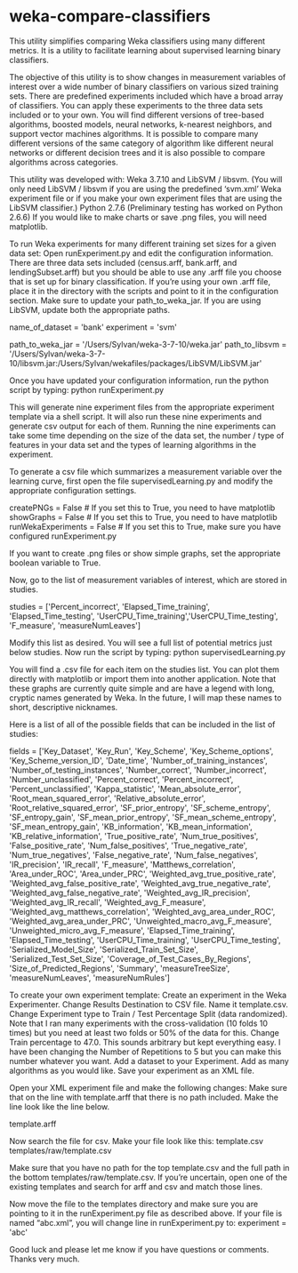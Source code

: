 weka-compare-classifiers
========================

This utility simplifies comparing Weka classifiers using many different metrics.  It is a utility to facilitate learning about supervised learning binary classifiers.


The objective of this utility is to show changes in measurement variables of interest over a wide number of binary classifiers on various sized training sets.  There are predefined experiments included which have a broad array of classifiers.  You can apply these experiments to the three data sets included or to your own.  You will find different versions of tree-based algorithms, boosted models, neural networks, k-nearest neighbors, and support vector machines algorithms.  It is possible to compare many different versions of the same category of algorithm like different neural networks or different decision trees and it is also possible to compare algorithms across categories.


This utility was developed with:
Weka 3.7.10 and LibSVM / libsvm.  (You will only need LibSVM / libsvm if you are using the predefined ‘svm.xml’ Weka experiment file or if you make your own experiment files that are using the LibSVM classifier.)
Python 2.7.6 (Preliminary testing has worked on Python 2.6.6)
If you would like to make charts or save .png files, you will need matplotlib.


To run Weka experiments for many different training set sizes for a given data set:
Open runExperiment.py and edit the configuration information.  There are three data sets included (census.arff, bank.arff, and lendingSubset.arff) but you should be able to use any .arff file you choose that is set up for binary classification.  If you’re using your own .arff file, place it in the directory with the scripts and point to it in the configuration section.  Make sure to update your path_to_weka_jar.  If you are using LibSVM, update both the appropriate paths.


name_of_dataset = 'bank'
experiment = 'svm'


path_to_weka_jar = '/Users/Sylvan/weka-3-7-10/weka.jar'
path_to_libsvm = '/Users/Sylvan/weka-3-7-10/libsvm.jar:/Users/Sylvan/wekafiles/packages/LibSVM/LibSVM.jar'


Once you have updated your configuration information, run the python script by typing:
python runExperiment.py


This will generate nine experiment files from the appropriate experiment template via a shell script.  It will also run these nine experiments and generate csv output for each of them.  Running the nine experiments can take some time depending on the size of the data set, the number / type of features in your data set and the types of learning algorithms in the experiment.


To generate a csv file which summarizes a measurement variable over the learning curve, first open the file supervisedLearning.py and modify the appropriate configuration settings.


createPNGs = False # If you set this to True, you need to have matplotlib
showGraphs = False # If you set this to True, you need to have matplotlib
runWekaExperiments = False # If you set this to True, make sure you have configured runExperiment.py


If you want to create .png files or show simple graphs, set the appropriate boolean variable to True. 


Now, go to the list of measurement variables of interest, which are stored in studies.


studies = ['Percent_incorrect', 'Elapsed_Time_training', 'Elapsed_Time_testing', 
        'UserCPU_Time_training','UserCPU_Time_testing', 'F_measure', 'measureNumLeaves']


Modify this list as desired.  You will see a full list of potential metrics just below studies.  Now run the script by typing:
python supervisedLearning.py


You will find a .csv file for each item on the studies list.  You can plot them directly with matplotlib or import them into another application.  Note that these graphs are currently quite simple and are have a legend with long, cryptic names generated by Weka.  In the future, I will map these names to short, descriptive nicknames.  


Here is a list of all of the possible fields that can be included in the list of studies:


fields = ['Key_Dataset', 'Key_Run', 'Key_Scheme', 'Key_Scheme_options', 'Key_Scheme_version_ID', 'Date_time', 'Number_of_training_instances', 'Number_of_testing_instances', 'Number_correct', 'Number_incorrect', 'Number_unclassified', 'Percent_correct', 'Percent_incorrect', 'Percent_unclassified', 'Kappa_statistic', 'Mean_absolute_error', 'Root_mean_squared_error', 'Relative_absolute_error', 
'Root_relative_squared_error', 'SF_prior_entropy', 'SF_scheme_entropy', 'SF_entropy_gain', 'SF_mean_prior_entropy', 'SF_mean_scheme_entropy', 'SF_mean_entropy_gain', 'KB_information', 'KB_mean_information', 'KB_relative_information', 'True_positive_rate', 'Num_true_positives', 'False_positive_rate', 'Num_false_positives', 'True_negative_rate', 'Num_true_negatives', 'False_negative_rate', 'Num_false_negatives', 'IR_precision', 'IR_recall', 'F_measure', 'Matthews_correlation', 'Area_under_ROC', 'Area_under_PRC', 'Weighted_avg_true_positive_rate', 'Weighted_avg_false_positive_rate', 'Weighted_avg_true_negative_rate', 'Weighted_avg_false_negative_rate', 'Weighted_avg_IR_precision', 'Weighted_avg_IR_recall', 'Weighted_avg_F_measure', 'Weighted_avg_matthews_correlation', 'Weighted_avg_area_under_ROC', 'Weighted_avg_area_under_PRC', 'Unweighted_macro_avg_F_measure', 'Unweighted_micro_avg_F_measure', 'Elapsed_Time_training', 'Elapsed_Time_testing', 'UserCPU_Time_training', 'UserCPU_Time_testing', 'Serialized_Model_Size', 
'Serialized_Train_Set_Size', 'Serialized_Test_Set_Size', 'Coverage_of_Test_Cases_By_Regions', 'Size_of_Predicted_Regions', 'Summary', 'measureTreeSize', 'measureNumLeaves', 'measureNumRules']


To create your own experiment template:
Create an experiment in the Weka Experimenter.  Change Results Destination to CSV file.  Name it template.csv.  Change Experiment type to Train / Test Percentage Split (data randomized).  Note that I ran many experiments with the cross-validation (10 folds 10 times) but you need at least two folds or 50% of the data for this.  Change Train percentage to 47.0.  This sounds arbitrary but kept everything easy.  I have been changing the Number of Repetitions to 5 but you can make this number whatever you want.  Add a dataset to your Experiment.  Add as many algorithms as you would like.  Save your experiment as an XML file.


Open your XML experiment file and make the following changes:
Make sure that on the line with template.arff that there is no path included.  Make the line look like the line below.


<object class="java.io.File" name="0">template.arff</object>


Now search the file for csv.  Make your file look like this:
<object class="java.lang.String" name="1">template.csv</object>
      </object>
      <object class="java.io.File" name="outputFile">templates/raw/template.csv</object>


Make sure that you have no path for the top template.csv and the full path in the bottom templates/raw/template.csv.  If you’re uncertain, open one of the existing templates and search for arff and csv and match those lines.


Now move the file to the templates directory and make sure you are pointing to it in the runExperiment.py file as described above.  If your file is named “abc.xml”, you will change line in runExperiment.py to:
experiment = 'abc'


Good luck and please let me know if you have questions or comments.  Thanks very much.